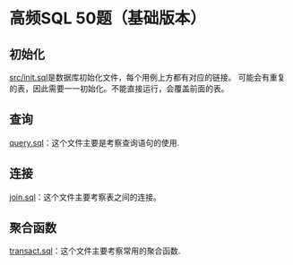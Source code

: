 # 高频SQL 50题（基础版本）

## 初始化

[src/init.sql](src/init.sql)是数据库初始化文件，每个用例上方都有对应的链接。
可能会有重复的表，因此需要一一初始化。不能直接运行，会覆盖前面的表。

## 查询

[query.sql](src/query.sql)：这个文件主要是考察查询语句的使用.

## 连接

[join.sql](src/join.sql)：这个文件主要考察表之间的连接。

## 聚合函数

[transact.sql](src/transact.sql)：这个文件主要考察常用的聚合函数.